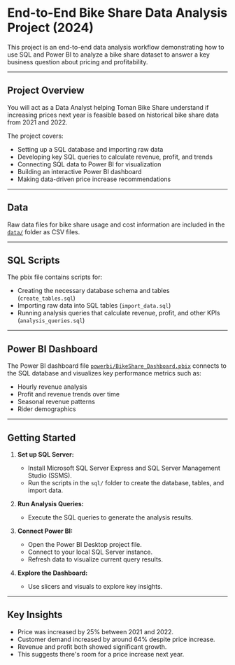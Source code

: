 # End-to-End Bike Share Data Analysis Project (2024)

This project is an end-to-end data analysis workflow demonstrating how to use SQL and Power BI to analyze a bike share dataset to answer a key business question about pricing and profitability.

---

## Project Overview

You will act as a Data Analyst helping Toman Bike Share understand if increasing prices next year is feasible based on historical bike share data from 2021 and 2022.

The project covers:
- Setting up a SQL database and importing raw data
- Developing key SQL queries to calculate revenue, profit, and trends
- Connecting SQL data to Power BI for visualization
- Building an interactive Power BI dashboard
- Making data-driven price increase recommendations

---

## Data

Raw data files for bike share usage and cost information are included in the [`data/`](data/) folder as CSV files.

---

## SQL Scripts

The pbix file contains scripts for:
- Creating the necessary database schema and tables (`create_tables.sql`)
- Importing raw data into SQL tables (`import_data.sql`)
- Running analysis queries that calculate revenue, profit, and other KPIs (`analysis_queries.sql`)

---

## Power BI Dashboard

The Power BI dashboard file [`powerbi/BikeShare_Dashboard.pbix`](https://github.com/praveen-96kumar/Data_Analytics/blob/main/DashBoard.png) connects to the SQL database and visualizes key performance metrics such as:

- Hourly revenue analysis
- Profit and revenue trends over time
- Seasonal revenue patterns
- Rider demographics

---

## Getting Started

1. **Set up SQL Server:**
   - Install Microsoft SQL Server Express and SQL Server Management Studio (SSMS).
   - Run the scripts in the `sql/` folder to create the database, tables, and import data.

2. **Run Analysis Queries:**
   - Execute the SQL queries to generate the analysis results.

3. **Connect Power BI:**
   - Open the Power BI Desktop project file.
   - Connect to your local SQL Server instance.
   - Refresh data to visualize current query results.

4. **Explore the Dashboard:**
   - Use slicers and visuals to explore key insights.

---

## Key Insights

- Price was increased by 25% between 2021 and 2022.
- Customer demand increased by around 64% despite price increase.
- Revenue and profit both showed significant growth.
- This suggests there's room for a price increase next year.


